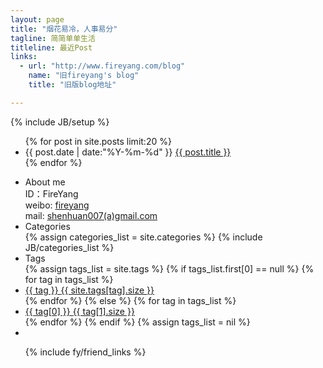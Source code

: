 ```yaml
---
layout: page
title: "烟花易冷，人事易分"
tagline: 简简单单生活
titleline: 最近Post
links: 
  - url: "http://www.fireyang.com/blog"
    name: "旧fireyang's blog"
    title: "旧版blog地址"

---
```


{% include JB/setup %}

<div class="front span8 pull-left">
</ul>
<ul class="listing">
{% for post in site.posts limit:20 %}

  <li class="listing-item">
    <time datetime="{{ post.date | date:"%Y-%m-%d" }}">{{ post.date | date:"%Y-%m-%d" }}</time>
    <a href="{{ site.url }}{{ post.url }}" title="{{ post.title }}">{{ post.title }}</a>
  </li>
{% endfor %}
</ul>
  
</div>

<div id="aside" class="well sidebar-nav">
<ul class="nav nav-list">
<li class="nav-header">About me</li>
ID：FireYang<br>
weibo: <a href="http://weibo.com/fireyang" target="_blank" "title="fireyang's weibo">fireyang</a><br>
mail:   <a href="mailto:shenhuan007@gmail.com" title="fireyang's weibo">shenhuan007(a)gmail.com</a>
  <li class="nav-header">Categories</li>
  {% assign categories_list = site.categories %}
  {% include JB/categories_list %}

  <li class="nav-header">Tags</li>
  {% assign tags_list = site.tags %}
  {% if tags_list.first[0] == null %}
    {% for tag in tags_list %} 
    	<li class="index_tags"><a href="{{ BASE_PATH }}{{ site.JB.tags_path }}#{{ tag }}-ref">{{ tag }} <span>{{ site.tags[tag].size }}</span></a></li>
    {% endfor %}
  {% else %}
    {% for tag in tags_list %} 
    	<li class="index_tags"><a href="{{ BASE_PATH }}{{ site.JB.tags_path }}#{{ tag[0] }}-ref">{{ tag[0] }} <span>{{ tag[1].size }}</span></a></li>
    {% endfor %}
  {% endif %}
  {% assign tags_list = nil %}
  <li class="clear"></li>

  {% include fy/friend_links %}

</ul>
</div>
